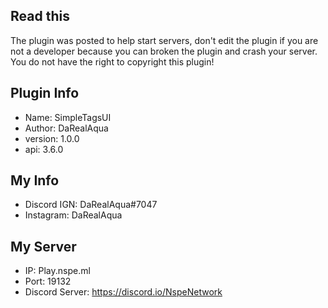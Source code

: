 ## Read this
The plugin was posted to help start servers, don't edit the plugin if you are not a developer because you can broken the plugin and crash your server.
You do not have the right to copyright this plugin!

## Plugin Info
- Name: SimpleTagsUI
- Author: DaRealAqua
- version: 1.0.0
- api: 3.6.0

## My Info
- Discord IGN: DaRealAqua#7047
- Instagram: DaRealAqua

## My Server
- IP: Play.nspe.ml
- Port: 19132
- Discord Server: https://discord.io/NspeNetwork

